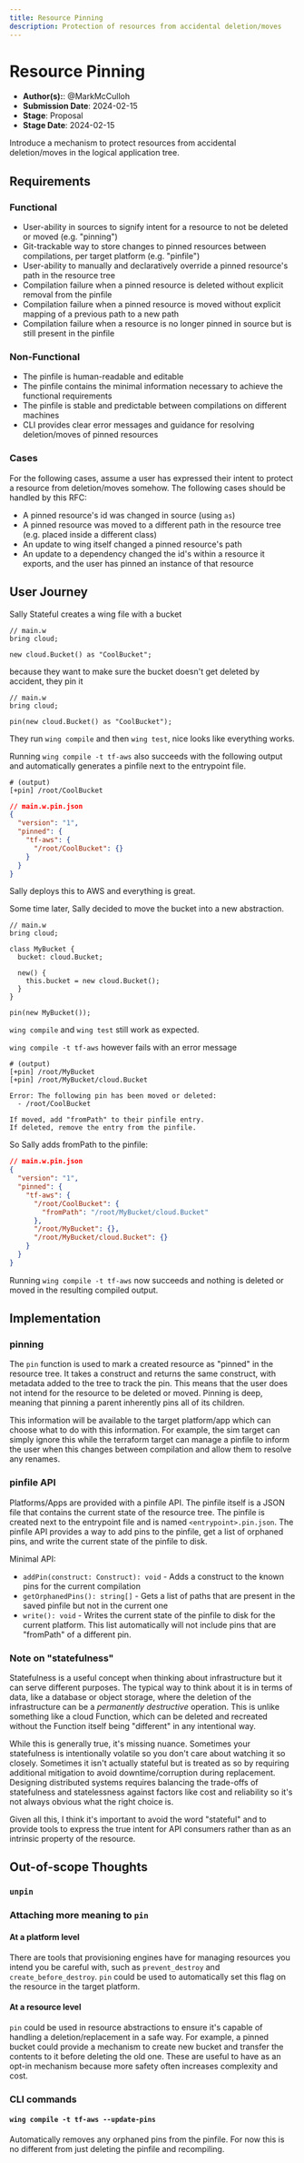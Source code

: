 ```yaml
---
title: Resource Pinning
description: Protection of resources from accidental deletion/moves
---
```


# Resource Pinning

- **Author(s):**: @MarkMcCulloh
- **Submission Date**: 2024-02-15
- **Stage**: Proposal
- **Stage Date**: 2024-02-15

Introduce a mechanism to protect resources from accidental deletion/moves in the logical application tree.

## Requirements

### Functional
- User-ability in sources to signify intent for a resource to not be deleted or moved (e.g. "pinning")
- Git-trackable way to store changes to pinned resources between compilations, per target platform (e.g. "pinfile")
- User-ability to manually and declaratively override a pinned resource's path in the resource tree
- Compilation failure when a pinned resource is deleted without explicit removal from the pinfile
- Compilation failure when a pinned resource is moved without explicit mapping of a previous path to a new path
- Compilation failure when a resource is no longer pinned in source but is still present in the pinfile

### Non-Functional
- The pinfile is human-readable and editable
- The pinfile contains the minimal information necessary to achieve the functional requirements
- The pinfile is stable and predictable between compilations on different machines
- CLI provides clear error messages and guidance for resolving deletion/moves of pinned resources

### Cases

For the following cases, assume a user has expressed their intent to protect a resource from deletion/moves somehow.
The following cases should be handled by this RFC:

- A pinned resource's id was changed in source (using `as`)
- A pinned resource was moved to a different path in the resource tree (e.g. placed inside a different class)
- An update to wing itself changed a pinned resource's path
- An update to a dependency changed the id's within a resource it exports, and the user has pinned an instance of that resource

## User Journey

Sally Stateful creates a wing file with a bucket

```wing
// main.w
bring cloud;

new cloud.Bucket() as "CoolBucket";
```

because they want to make sure the bucket doesn't get deleted by accident, they pin it

```wing
// main.w
bring cloud;

pin(new cloud.Bucket() as "CoolBucket");
```

They run `wing compile` and then `wing test`, nice looks like everything works.

Running `wing compile -t tf-aws` also succeeds with the following output and automatically generates a pinfile next to the entrypoint file.

```shell
# (output)
[+pin] /root/CoolBucket
```

```json
// main.w.pin.json
{
  "version": "1",
  "pinned": {
    "tf-aws": {
      "/root/CoolBucket": {}
    }
  }
}
```

Sally deploys this to AWS and everything is great.

Some time later, Sally decided to move the bucket into a new abstraction.

```wing
// main.w
bring cloud;

class MyBucket {
  bucket: cloud.Bucket;

  new() {
    this.bucket = new cloud.Bucket();
  }
}

pin(new MyBucket());
```

`wing compile` and `wing test` still work as expected.

`wing compile -t tf-aws` however fails with an error message

```shell
# (output)
[+pin] /root/MyBucket
[+pin] /root/MyBucket/cloud.Bucket

Error: The following pin has been moved or deleted:
  - /root/CoolBucket

If moved, add "fromPath" to their pinfile entry.
If deleted, remove the entry from the pinfile.
```

So Sally adds fromPath to the pinfile:

```json
// main.w.pin.json
{
  "version": "1",
  "pinned": {
    "tf-aws": {
      "/root/CoolBucket": {
        "fromPath": "/root/MyBucket/cloud.Bucket"
      },
      "/root/MyBucket": {},
      "/root/MyBucket/cloud.Bucket": {}
    }
  }
}
```

Running `wing compile -t tf-aws` now succeeds and nothing is deleted or moved in the resulting compiled output.

## Implementation

### pinning

The `pin` function is used to mark a created resource as "pinned" in the resource tree. It takes a construct and returns the same construct, with metadata added to the tree to track the pin. This means that the user does not intend for the resource to be deleted or moved. Pinning is deep, meaning that pinning a parent inherently pins all of its children.

This information will be available to the target platform/app which can choose what to do with this information. For example, the sim target can simply ignore this while the terraform target can manage a pinfile to inform the user when this changes between compilation and allow them to resolve any renames.

### pinfile API

Platforms/Apps are provided with a pinfile API. The pinfile itself is a JSON file that contains the current state of the resource tree. The pinfile is created next to the entrypoint file and is named `<entrypoint>.pin.json`. The pinfile API provides a way to add pins to the pinfile, get a list of orphaned pins, and write the current state of the pinfile to disk.

Minimal API:

- `addPin(construct: Construct): void` - Adds a construct to the known pins for the current compilation
- `getOrphanedPins(): string[]` - Gets a list of paths that are present in the saved pinfile but not in the current one
- `write(): void` - Writes the current state of the pinfile to disk for the current platform. This list automatically will not include pins that are "fromPath" of a different pin.

### Note on "statefulness"

Statefulness is a useful concept when thinking about infrastructure but it can serve different purposes.
The typical way to think about it is in terms of data, like a database or object storage, where the deletion of the infrastructure can be a *permanently destructive* operation. This is unlike something like a cloud Function, which can be deleted and recreated without the Function itself being "different" in any intentional way.

While this is generally true, it's missing nuance. 
Sometimes your statefulness is intentionally volatile so you don't care about watching it so closely. 
Sometimes it isn't actually stateful but is treated as so by requiring additional mitigation to avoid downtime/corruption during replacement.
Designing distributed systems requires balancing the trade-offs of statefulness and statelessness against factors like cost and reliability so it's not always obvious what the right choice is.

Given all this, I think it's important to avoid the word "stateful" and to provide tools to express the true intent for API consumers rather than as an intrinsic property of the resource.

## Out-of-scope Thoughts

### `unpin`

### Attaching more meaning to `pin`

#### At a platform level

There are tools that provisioning engines have for managing resources you intend you be careful with, such as `prevent_destroy` and `create_before_destroy`. `pin` could be used to automatically set this flag on the resource in the target platform.

#### At a resource level

`pin` could be used in resource abstractions to ensure it's capable of handling a deletion/replacement in a safe way. For example, a pinned bucket could provide a mechanism to create new bucket and transfer the contents to it before deleting the old one. These are useful to have as an opt-in mechanism because more safety often increases complexity and cost.

### CLI commands

#### `wing compile -t tf-aws --update-pins`

Automatically removes any orphaned pins from the pinfile. For now this is no different from just deleting the pinfile and recompiling.
